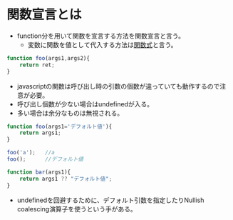 # 関数宣言とは
* function分を用いて関数を宣言する方法を関数宣言と言う。
	* 変数に関数を値として代入する方法は[関数式](./functionExpression.md)と言う。

```javascript
function foo(args1,args2){
    return ret;
}
```
* javascriptの関数は呼び出し時の引数の個数が違っていても動作するので注意が必要。
* 呼び出し個数が少ない場合はundefinedが入る。
* 多い場合は余分なものは無視される。

```javascript
function foo(args1='デフォルト値'){
    return args1;
}

foo('a');   //a
foo();      //デフォルト値

function bar(args1){
    return args1 ?? "デフォルト値";
}

```
* undefinedを回避するために、デフォルト引数を指定したりNullish coalescing演算子を使うという手がある。
